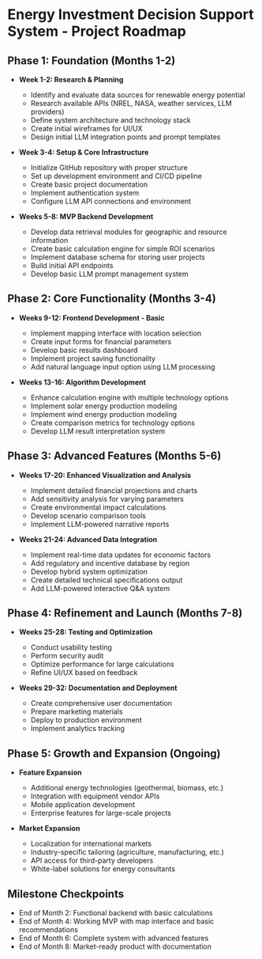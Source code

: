 # Energy Investment Decision Support System - Project Roadmap

## Phase 1: Foundation (Months 1-2)
- **Week 1-2: Research & Planning**
  - Identify and evaluate data sources for renewable energy potential
  - Research available APIs (NREL, NASA, weather services, LLM providers)
  - Define system architecture and technology stack
  - Create initial wireframes for UI/UX
  - Design initial LLM integration points and prompt templates

- **Week 3-4: Setup & Core Infrastructure**
  - Initialize GitHub repository with proper structure
  - Set up development environment and CI/CD pipeline
  - Create basic project documentation
  - Implement authentication system
  - Configure LLM API connections and environment

- **Weeks 5-8: MVP Backend Development**
  - Develop data retrieval modules for geographic and resource information
  - Create basic calculation engine for simple ROI scenarios
  - Implement database schema for storing user projects
  - Build initial API endpoints
  - Develop basic LLM prompt management system

## Phase 2: Core Functionality (Months 3-4)
- **Weeks 9-12: Frontend Development - Basic**
  - Implement mapping interface with location selection
  - Create input forms for financial parameters
  - Develop basic results dashboard
  - Implement project saving functionality
  - Add natural language input option using LLM processing

- **Weeks 13-16: Algorithm Development**
  - Enhance calculation engine with multiple technology options
  - Implement solar energy production modeling
  - Implement wind energy production modeling
  - Create comparison metrics for technology options
  - Develop LLM result interpretation system

## Phase 3: Advanced Features (Months 5-6)
- **Weeks 17-20: Enhanced Visualization and Analysis**
  - Implement detailed financial projections and charts
  - Add sensitivity analysis for varying parameters
  - Create environmental impact calculations
  - Develop scenario comparison tools
  - Implement LLM-powered narrative reports

- **Weeks 21-24: Advanced Data Integration**
  - Implement real-time data updates for economic factors
  - Add regulatory and incentive database by region
  - Develop hybrid system optimization
  - Create detailed technical specifications output
  - Add LLM-powered interactive Q&A system

## Phase 4: Refinement and Launch (Months 7-8)
- **Weeks 25-28: Testing and Optimization**
  - Conduct usability testing
  - Perform security audit
  - Optimize performance for large calculations
  - Refine UI/UX based on feedback

- **Weeks 29-32: Documentation and Deployment**
  - Create comprehensive user documentation
  - Prepare marketing materials
  - Deploy to production environment
  - Implement analytics tracking

## Phase 5: Growth and Expansion (Ongoing)
- **Feature Expansion**
  - Additional energy technologies (geothermal, biomass, etc.)
  - Integration with equipment vendor APIs
  - Mobile application development
  - Enterprise features for large-scale projects

- **Market Expansion**
  - Localization for international markets
  - Industry-specific tailoring (agriculture, manufacturing, etc.)
  - API access for third-party developers
  - White-label solutions for energy consultants

## Milestone Checkpoints
- End of Month 2: Functional backend with basic calculations
- End of Month 4: Working MVP with map interface and basic recommendations
- End of Month 6: Complete system with advanced features
- End of Month 8: Market-ready product with documentation